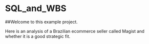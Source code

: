 # SQL_and_WBS

##Welcome to this example project.

Here is an analysis of a Brazilian ecommerce seller called Magist and whether it is a good strategic fit.
